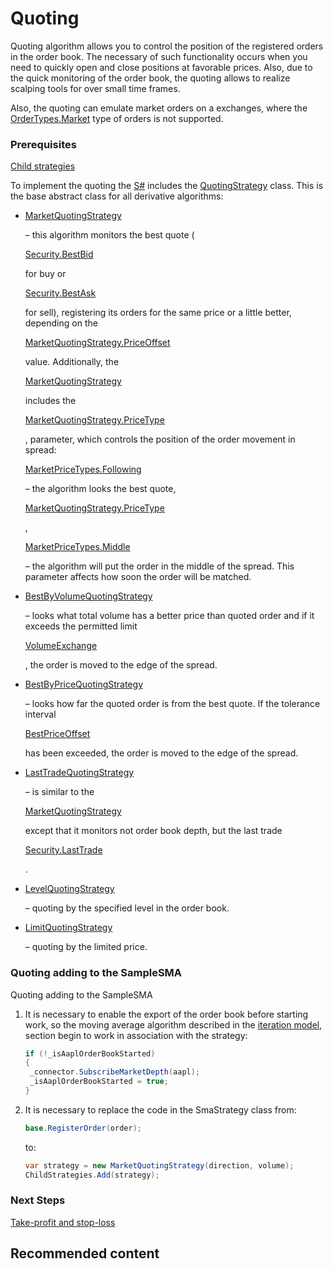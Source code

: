 # Quoting

Quoting algorithm allows you to control the position of the registered orders in the order book. The necessary of such functionality occurs when you need to quickly open and close positions at favorable prices. Also, due to the quick monitoring of the order book, the quoting allows to realize scalping tools for over small time frames. 

Also, the quoting can emulate market orders on a exchanges, where the [OrderTypes.Market](../api/StockSharp.Messages.OrderTypes.Market.html) type of orders is not supported. 

### Prerequisites

[Child strategies](StrategyChilds.md)

To implement the quoting the [S\#](StockSharpAbout.md) includes the [QuotingStrategy](../api/StockSharp.Algo.Strategies.Quoting.QuotingStrategy.html) class. This is the base abstract class for all derivative algorithms: 

- [MarketQuotingStrategy](../api/StockSharp.Algo.Strategies.Quoting.MarketQuotingStrategy.html)

   – this algorithm monitors the best quote (

  [Security.BestBid](../api/StockSharp.BusinessEntities.Security.BestBid.html)

   for buy or 

  [Security.BestAsk](../api/StockSharp.BusinessEntities.Security.BestAsk.html)

   for sell), registering its orders for the same price or a little better, depending on the 

  [MarketQuotingStrategy.PriceOffset](../api/StockSharp.Algo.Strategies.Quoting.MarketQuotingStrategy.PriceOffset.html)

   value. Additionally, the 

  [MarketQuotingStrategy](../api/StockSharp.Algo.Strategies.Quoting.MarketQuotingStrategy.html)

   includes the 

  [MarketQuotingStrategy.PriceType](../api/StockSharp.Algo.Strategies.Quoting.MarketQuotingStrategy.PriceType.html)

  , parameter, which controls the position of the order movement in spread: 

  [MarketPriceTypes.Following](../api/StockSharp.Algo.MarketPriceTypes.Following.html)

   – the algorithm looks the best quote, 

  [MarketQuotingStrategy.PriceType](../api/StockSharp.Algo.Strategies.Quoting.MarketQuotingStrategy.PriceType.html)

  , 

  [MarketPriceTypes.Middle](../api/StockSharp.Algo.MarketPriceTypes.Middle.html)

   – the algorithm will put the order in the middle of the spread. This parameter affects how soon the order will be matched. 
- [BestByVolumeQuotingStrategy](../api/StockSharp.Algo.Strategies.Quoting.BestByVolumeQuotingStrategy.html)

   – looks what total volume has a better price than quoted order and if it exceeds the permitted limit 

  [VolumeExchange](../api/StockSharp.Algo.Strategies.Quoting.BestByVolumeQuotingStrategy.VolumeExchange.html)

  , the order is moved to the edge of the spread. 
- [BestByPriceQuotingStrategy](../api/StockSharp.Algo.Strategies.Quoting.BestByPriceQuotingStrategy.html)

   – looks how far the quoted order is from the best quote. If the tolerance interval 

  [BestPriceOffset](../api/StockSharp.Algo.Strategies.Quoting.BestByPriceQuotingStrategy.BestPriceOffset.html)

   has been exceeded, the order is moved to the edge of the spread. 
- [LastTradeQuotingStrategy](../api/StockSharp.Algo.Strategies.Quoting.LastTradeQuotingStrategy.html)

   – is similar to the 

  [MarketQuotingStrategy](../api/StockSharp.Algo.Strategies.Quoting.MarketQuotingStrategy.html)

   except that it monitors not order book depth, but the last trade 

  [Security.LastTrade](../api/StockSharp.BusinessEntities.Security.LastTrade.html)

  . 
- [LevelQuotingStrategy](../api/StockSharp.Algo.Strategies.Quoting.LevelQuotingStrategy.html)

   – quoting by the specified level in the order book. 
- [LimitQuotingStrategy](../api/StockSharp.Algo.Strategies.Quoting.LimitQuotingStrategy.html)

   – quoting by the limited price. 

### Quoting adding to the SampleSMA

Quoting adding to the SampleSMA

1. It is necessary to enable the export of the order book before starting work, so the moving average algorithm described in the [iteration model](StrategyCreate.md), section begin to work in association with the strategy:

   ```cs
   if (!_isAaplOrderBookStarted)
   {
   	_connector.SubscribeMarketDepth(aapl);
   	_isAaplOrderBookStarted = true;	
   }
   ```
2. It is necessary to replace the code in the SmaStrategy class from:

   ```cs
   base.RegisterOrder(order);
   ```

   to: 

   ```cs
   var strategy = new MarketQuotingStrategy(direction, volume);
   ChildStrategies.Add(strategy);
   ```

### Next Steps

[Take\-profit and stop\-loss](StrategyProtective.md)

## Recommended content
